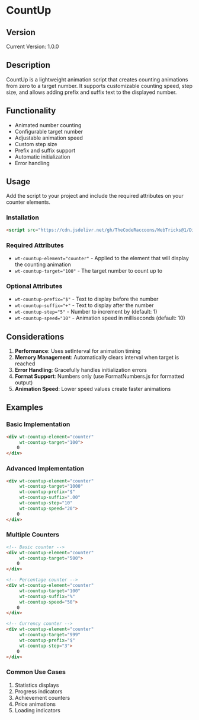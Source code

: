 # CountUp

## Version
Current Version: 1.0.0

## Description
CountUp is a lightweight animation script that creates counting animations from zero to a target number. It supports customizable counting speed, step size, and allows adding prefix and suffix text to the displayed number.

## Functionality
- Animated number counting
- Configurable target number
- Adjustable animation speed
- Custom step size
- Prefix and suffix support
- Automatic initialization
- Error handling

## Usage
Add the script to your project and include the required attributes on your counter elements.

### Installation
```html
<script src="https://cdn.jsdelivr.net/gh/TheCodeRaccoons/WebTricks@1/Dist/Functional/CountUp.min.js"></script>
```

### Required Attributes
- `wt-countup-element="counter"` - Applied to the element that will display the counting animation
- `wt-countup-target="100"` - The target number to count up to

### Optional Attributes
- `wt-countup-prefix="$"` - Text to display before the number
- `wt-countup-suffix="+"` - Text to display after the number
- `wt-countup-step="5"` - Number to increment by (default: 1)
- `wt-countup-speed="10"` - Animation speed in milliseconds (default: 10)

## Considerations
1. **Performance**: Uses setInterval for animation timing
2. **Memory Management**: Automatically clears interval when target is reached
3. **Error Handling**: Gracefully handles initialization errors
4. **Format Support**: Numbers only (use FormatNumbers.js for formatted output)
5. **Animation Speed**: Lower speed values create faster animations

## Examples

### Basic Implementation
```html
<div wt-countup-element="counter" 
     wt-countup-target="100">
    0
</div>
```

### Advanced Implementation
```html
<div wt-countup-element="counter"
     wt-countup-target="1000"
     wt-countup-prefix="$"
     wt-countup-suffix=".00"
     wt-countup-step="10"
     wt-countup-speed="20">
    0
</div>
```

### Multiple Counters
```html
<!-- Basic counter -->
<div wt-countup-element="counter" 
     wt-countup-target="500">
    0
</div>

<!-- Percentage counter -->
<div wt-countup-element="counter"
     wt-countup-target="100"
     wt-countup-suffix="%"
     wt-countup-speed="50">
    0
</div>

<!-- Currency counter -->
<div wt-countup-element="counter"
     wt-countup-target="999"
     wt-countup-prefix="$"
     wt-countup-step="3">
    0
</div>
```

### Common Use Cases
1. Statistics displays
2. Progress indicators
3. Achievement counters
4. Price animations
5. Loading indicators
